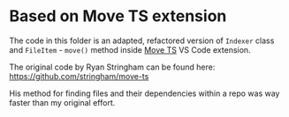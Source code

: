 # Based on Move TS extension

The code in this folder is an adapted, refactored version of `Indexer` class and `FileItem` - `move()` method inside [Move TS](https://marketplace.visualstudio.com/items?itemName=stringham.move-ts) VS Code extension.

The original code by Ryan Stringham can be found here: https://github.com/stringham/move-ts

His method for finding files and their dependencies within a repo was way faster than my original effort.
